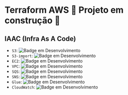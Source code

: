 # Terraform AWS  :construction: Projeto em construção :construction:
## IAAC (Infra As A Code)

- `S3`: ![Badge em Desenvolvimento](http://img.shields.io/static/v1?label=STATUS&message=CONCLUÍDO&color=blue&style=for-the-badge)
- `S3-import`: ![Badge em Desenvolvimento](http://img.shields.io/static/v1?label=STATUS&message=CONCLUÍDO&color=blue&style=for-the-badge)
- `EC2`: ![Badge em Desenvolvimento](http://img.shields.io/static/v1?label=STATUS&message=EM%20DESENVOLVIMENTO&color=GREEN&style=for-the-badge)
- `VPC`: ![Badge em Desenvolvimento](http://img.shields.io/static/v1?label=STATUS&message=Backlog&color=yellow&style=for-the-badge)
- `SQS`: ![Badge em Desenvolvimento](http://img.shields.io/static/v1?label=STATUS&message=Backlog&color=yellow&style=for-the-badge)
- `SNS`: ![Badge em Desenvolvimento](http://img.shields.io/static/v1?label=STATUS&message=Backlog&color=yellow&style=for-the-badge)
- `Glue`: ![Badge em Desenvolvimento](http://img.shields.io/static/v1?label=STATUS&message=Backlog&color=yellow&style=for-the-badge)
- `CloudWatch`: ![Badge em Desenvolvimento](http://img.shields.io/static/v1?label=STATUS&message=Backlog&color=yellow&style=for-the-badge)


